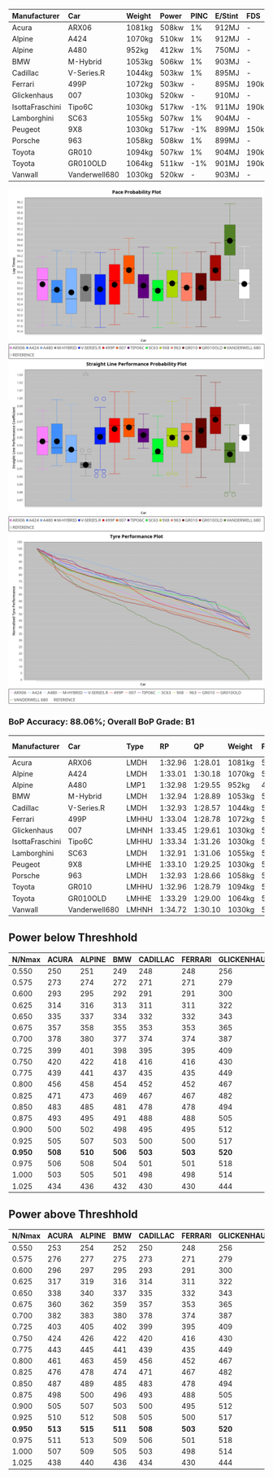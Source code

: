 |Manufacturer|Car|Weight|Power|PINC|E/Stint|FDS|
|:-|:-|:-|:-|:-|:-|:-|
|Acura|ARX06|1081kg|508kw|1%|912MJ|-|
|Alpine|A424|1070kg|510kw|1%|912MJ|-|
|Alpine|A480|952kg|412kw|1%|750MJ|-|
|BMW|M-Hybrid|1053kg|506kw|1%|903MJ|-|
|Cadillac|V-Series.R|1044kg|503kw|1%|895MJ|-|
|Ferrari|499P|1072kg|503kw|-|895MJ|190kph|
|Glickenhaus|007|1030kg|520kw|-|910MJ|-|
|IsottaFraschini|Tipo6C|1030kg|517kw|-1%|911MJ|190kph|
|Lamborghini|SC63|1055kg|507kw|1%|904MJ|-|
|Peugeot|9X8|1030kg|517kw|-1%|899MJ|150kph|
|Porsche|963|1058kg|508kw|1%|899MJ|-|
|Toyota|GR010|1094kg|507kw|1%|904MJ|190kph|
|Toyota|GR010OLD|1064kg|511kw|-1%|901MJ|190kph|
|Vanwall|Vanderwell680|1030kg|520kw|-|903MJ|-|

![PACECHART](./IMG/ACOMETHOD.png)
![STRAIGHTLINEPERFORMANCECHART](./IMG/ACOMETHOD_sp.png)
![TYREPERFORMANCECHART](./IMG/ACOMETHOD_tw.png)

### BoP Accuracy: 88.06%; Overall BoP Grade: B1
|Manufacturer|Car|Type|RP|QP|Weight|Power¹|Threshhold|PINC|Power²|E/Stint|AVG Vmax|FDS|RDLC|L/Stint|BOP-Grade|ModelAccuracy|ModelPoints|Match%|
|:-|:-|:-|:-|:-|:-|:-|:-|:-|:-|:-|:-|:-|:-|:-|:-|:-|:-|:-|
|Acura|ARX06|LMDH|1:32.96|1:28.01|1081kg|508kw|210.0kph|1%|513kw|912MJ|323.80kph|-|0.99|41|-B2|100.00%|995|84.21%|
|Alpine|A424|LMDH|1:33.01|1:30.18|1070kg|510kw|210.0kph|1%|515kw|912MJ|324.38kph|-|0.99|41|~A1|80.53%|517|96.51%|
|Alpine|A480|LMP1|1:32.98|1:29.55|952kg|412kw|210.0kph|1%|416kw|750MJ|320.03kph|-|0.97|38|~A1|56.35%|794|100.00%|
|BMW|M-Hybrid|LMDH|1:32.94|1:28.89|1053kg|506kw|210.0kph|1%|511kw|903MJ|320.73kph|-|1.01|41|-B1|96.62%|1656|89.07%|
|Cadillac|V-Series.R|LMDH|1:32.93|1:28.57|1044kg|503kw|210.0kph|1%|508kw|895MJ|325.28kph|-|1.01|41|-A2|90.68%|2081|91.84%|
|Ferrari|499P|LMHHU|1:33.04|1:28.78|1072kg|503kw|210.0kph|-|503kw|895MJ|326.09kph|190kph|1.02|41|~A1|94.63%|2574|95.90%|
|Glickenhaus|007|LMHNH|1:33.45|1:29.61|1030kg|520kw|210.0kph|-|520kw|910MJ|329.50kph|-|0.96|41|~A1|94.93%|1610|98.57%|
|IsottaFraschini|Tipo6C|LMHHU|1:33.34|1:31.26|1030kg|517kw|210.0kph|-1%|512kw|911MJ|327.21kph|190kph|1.08|41|+B2|66.67%|96|81.49%|
|Lamborghini|SC63|LMDH|1:32.91|1:31.06|1055kg|507kw|210.0kph|1%|512kw|904MJ|322.50kph|-|1.04|41|-B1|92.15%|399|89.84%|
|Peugeot|9X8|LMHHE|1:33.10|1:29.25|1030kg|517kw|210.0kph|-1%|512kw|899MJ|325.82kph|150kph|1.03|41|~A1|83.80%|2473|100.00%|
|Porsche|963|LMDH|1:32.93|1:28.66|1058kg|508kw|210.0kph|1%|513kw|899MJ|325.50kph|-|1.00|41|-B1|95.67%|5902|89.24%|
|Toyota|GR010|LMHHU|1:32.96|1:28.79|1094kg|507kw|210.0kph|1%|512kw|904MJ|325.57kph|190kph|1.00|41|-A2|91.69%|3310|93.03%|
|Toyota|GR010OLD|LMHHE|1:33.29|1:29.00|1064kg|511kw|210.0kph|-1%|506kw|901MJ|328.77kph|190kph|1.03|41|~A1|85.24%|1322|100.00%|
|Vanwall|Vanderwell680|LMHNH|1:34.72|1:30.10|1030kg|520kw|210.0kph|-|520kw|903MJ|322.75kph|-|1.01|41|+Ω1|93.72%|627|23.20%|

## Power below Threshhold
|N/Nmax|ACURA|ALPINE|BMW|CADILLAC|FERRARI|GLICKENHAUS|ISOTTAFRASCHINI|LAMBORGHINI|PEUGEOT|PORSCHE|TOYOTA|TOYOTA|VANWALL|​|RPM|A480|
|:-|:-|:-|:-|:-|:-|:-|:-|:-|:-|:-|:-|:-|:-|:-|:-|:-|
|0.550|250|251|249|248|248|256|255|250|255|250|250|252|256|​|--|-|
|0.575|273|274|272|271|271|279|278|273|278|273|273|275|279|​|--|-|
|0.600|293|295|292|291|291|300|298|293|298|293|293|295|300|​|--|-|
|0.625|314|316|313|311|311|322|320|314|320|314|314|316|322|​|--|-|
|0.650|335|337|334|332|332|343|341|335|341|335|335|337|343|​|--|-|
|0.675|357|358|355|353|353|365|363|356|363|357|356|359|365|​|--|-|
|0.700|378|380|377|374|374|387|385|377|385|378|377|380|387|​|--|-|
|0.725|399|401|398|395|395|409|407|399|407|399|399|402|409|​|--|-|
|0.750|420|422|418|416|416|430|427|419|427|420|419|422|430|​|--|-|
|0.775|439|441|437|435|435|449|446|438|446|439|438|441|449|​|5000|243|
|0.800|456|458|454|452|452|467|464|455|464|456|455|459|467|​|5500|287|
|0.825|471|473|469|467|467|482|479|470|479|471|470|474|482|​|6000|321|
|0.850|483|485|481|478|478|494|491|482|491|483|482|485|494|​|6500|362|
|0.875|493|495|491|488|488|505|502|492|502|493|492|496|505|​|7000|405|
|0.900|500|502|498|495|495|512|509|499|509|500|499|503|512|​|7500|415|
|0.925|505|507|503|500|500|517|514|504|514|505|504|508|517|​|8000|411|
|**0.950**|**508**|**510**|**506**|**503**|**503**|**520**|**517**|**507**|**517**|**508**|**507**|**511**|**520**|**​**|**8500**|**414**|
|0.975|506|508|504|501|501|518|515|505|515|506|505|509|518|​|9000|207|
|1.000|503|505|501|498|498|514|511|502|511|503|502|505|514|​|--|-|
|1.025|434|436|432|430|430|444|441|433|441|434|433|436|444|​|--|-|

## Power above Threshhold
|N/Nmax|ACURA|ALPINE|BMW|CADILLAC|FERRARI|GLICKENHAUS|ISOTTAFRASCHINI|LAMBORGHINI|PEUGEOT|PORSCHE|TOYOTA|TOYOTA|VANWALL|​|RPM|A480|
|:-|:-|:-|:-|:-|:-|:-|:-|:-|:-|:-|:-|:-|:-|:-|:-|:-|
|0.550|253|254|252|250|248|256|252|252|252|253|252|249|256|​|--|-|
|0.575|276|277|275|273|271|279|275|275|275|276|275|272|279|​|--|-|
|0.600|296|297|295|293|291|300|296|296|296|296|296|292|300|​|--|-|
|0.625|317|319|316|314|311|322|317|317|317|317|317|313|322|​|--|-|
|0.650|338|340|337|335|332|343|338|338|338|338|338|334|343|​|--|-|
|0.675|360|362|359|357|353|365|359|359|359|360|359|355|365|​|--|-|
|0.700|382|383|380|378|374|387|381|381|381|382|381|377|387|​|--|-|
|0.725|403|405|402|399|395|409|403|403|403|403|403|398|409|​|--|-|
|0.750|424|426|422|420|416|430|423|423|423|424|423|418|430|​|--|-|
|0.775|443|445|441|439|435|449|442|442|442|443|442|437|449|​|5000|243|
|0.800|461|463|459|456|452|467|460|460|460|461|460|454|467|​|5500|287|
|0.825|476|478|474|471|467|482|475|475|475|476|475|469|482|​|6000|321|
|0.850|487|489|485|483|478|494|486|486|486|487|486|481|494|​|6500|362|
|0.875|498|500|496|493|488|505|497|497|497|498|497|491|505|​|7000|405|
|0.900|505|507|503|500|495|512|504|504|504|505|504|498|512|​|7500|415|
|0.925|510|512|508|505|500|517|509|509|509|510|509|503|517|​|8000|411|
|**0.950**|**513**|**515**|**511**|**508**|**503**|**520**|**512**|**512**|**512**|**513**|**512**|**506**|**520**|**​**|**8500**|**414**|
|0.975|511|513|509|506|501|518|510|510|510|511|510|504|518|​|9000|207|
|1.000|507|509|505|503|498|514|506|506|506|507|506|501|514|​|--|-|
|1.025|438|440|436|434|430|444|437|437|437|438|437|432|444|​|--|-|
